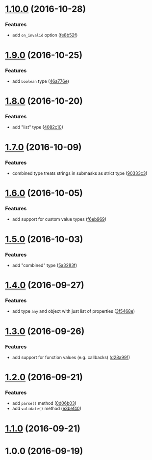 <a name="1.10.0"></a>
# [1.10.0](https://github.com/fczbkk/config-mask/compare/v1.9.0...v1.10.0) (2016-10-28)


### Features

* add `on_invalid` option ([fe8b52f](https://github.com/fczbkk/config-mask/commit/fe8b52f))



<a name="1.9.0"></a>
# [1.9.0](https://github.com/fczbkk/config-mask/compare/v1.8.0...v1.9.0) (2016-10-25)


### Features

* add `boolean` type ([46a776e](https://github.com/fczbkk/config-mask/commit/46a776e))



<a name="1.8.0"></a>
# [1.8.0](https://github.com/fczbkk/config-mask/compare/v1.7.0...v1.8.0) (2016-10-20)


### Features

* add "list" type ([4082c10](https://github.com/fczbkk/config-mask/commit/4082c10))



<a name="1.7.0"></a>
# [1.7.0](https://github.com/fczbkk/config-mask/compare/v1.6.0...v1.7.0) (2016-10-09)


### Features

* combined type treats strings in submasks as strict type ([90333c3](https://github.com/fczbkk/config-mask/commit/90333c3))



<a name="1.6.0"></a>
# [1.6.0](https://github.com/fczbkk/config-mask/compare/v1.5.0...v1.6.0) (2016-10-05)


### Features

* add support for custom value types ([f6eb969](https://github.com/fczbkk/config-mask/commit/f6eb969))



<a name="1.5.0"></a>
# [1.5.0](https://github.com/fczbkk/config-mask/compare/v1.4.0...v1.5.0) (2016-10-03)


### Features

* add "combined" type ([5a3283f](https://github.com/fczbkk/config-mask/commit/5a3283f))



<a name="1.4.0"></a>
# [1.4.0](https://github.com/fczbkk/config-mask/compare/v1.3.0...v1.4.0) (2016-09-27)


### Features

* add type `any` and object with just list of properties ([3f5468e](https://github.com/fczbkk/config-mask/commit/3f5468e))



<a name="1.3.0"></a>
# [1.3.0](https://github.com/fczbkk/config-mask/compare/v1.2.0...v1.3.0) (2016-09-26)


### Features

* add support for function values (e.g. callbacks) ([d28a991](https://github.com/fczbkk/config-mask/commit/d28a991))



<a name="1.2.0"></a>
# [1.2.0](https://github.com/fczbkk/config-mask/compare/v1.1.0...v1.2.0) (2016-09-21)


### Features

* add `parse()` method ([0d06b03](https://github.com/fczbkk/config-mask/commit/0d06b03))
* add `validate()` method ([e3bef40](https://github.com/fczbkk/config-mask/commit/e3bef40))



<a name="1.1.0"></a>
# [1.1.0](https://github.com/fczbkk/config-mask/compare/v1.0.0...v1.1.0) (2016-09-21)



<a name="1.0.0"></a>
# 1.0.0 (2016-09-19)



